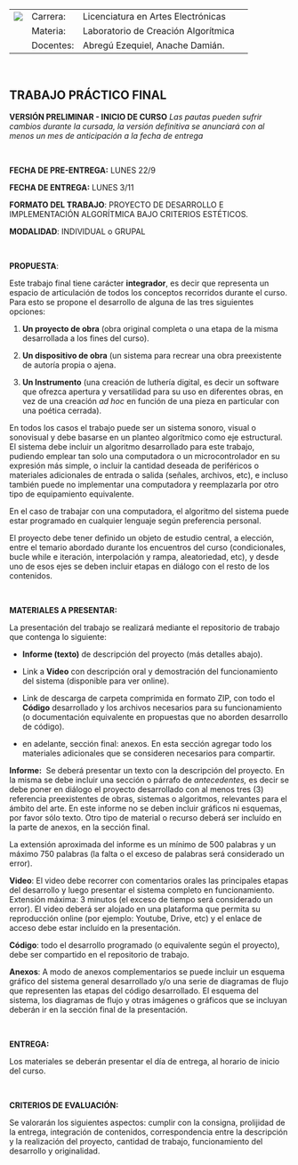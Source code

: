 |                                                                                                                                                                                                          |           |                                     |            |
| -------------------------------------------------------------------------------------------------------------------------------------------------------------------------------------------------------- | --------- | ----------------------------------- | ---------- |
| ****![](https://lh7-us.googleusercontent.com/a4PXF8bYldo1tMW3y1ZTncgNaazBssoYO66jyuDfrs7lL5GDeNI25V3U3Qqc7FiWPXEJg4PqZV-9pbdfkLxztOXN7FjYx2eJpI61UZ6nQu4mnKMhA8SU59jxjhDGBw1KvY0wAvNyLty9yDhZkiXcIg)**** | Carrera:  | Licenciatura en Artes Electrónicas  |  |
|                                                                                                                                                                                                          | Materia:  | Laboratorio de Creación Algorítmica |            |
|                                                                                                                                                                                                          | Docentes: | Abregú Ezequiel, Anache Damián.     |            |

&nbsp;

## **TRABAJO PRÁCTICO FINAL** 

**VERSIÓN PRELIMINAR - INICIO DE CURSO**
_Las pautas pueden sufrir cambios durante la cursada, la versión definitiva se anunciará con al menos un mes de anticipación a la fecha de entrega_

&nbsp;

**FECHA DE PRE-ENTREGA:** LUNES 22/9

**FECHA DE ENTREGA:** LUNES 3/11

**FORMATO DEL TRABAJO**: PROYECTO DE DESARROLLO E IMPLEMENTACIÓN ALGORÍTMICA BAJO CRITERIOS ESTÉTICOS. 

**MODALIDAD**: INDIVIDUAL o GRUPAL

&nbsp;

**PROPUESTA**: 

Este trabajo final tiene carácter **integrador**, es decir que representa un espacio de articulación de todos los conceptos recorridos durante el curso. Para esto se propone el desarrollo de alguna de las tres siguientes opciones:

1. **Un proyecto de obra** (obra original completa o una etapa de la misma desarrollada a los fines del curso).

2. **Un dispositivo de obra** (un sistema para recrear una obra preexistente de autoría propia o ajena. 

3. **Un Instrumento** (una creación de luthería digital, es decir un software que ofrezca apertura y versatilidad para su uso en diferentes obras, en vez de una creación _ad hoc_ en función de una pieza en particular con una poética cerrada).

En todos los casos el trabajo puede ser un sistema sonoro, visual o sonovisual y debe basarse en un planteo algorítmico como eje estructural. El sistema debe incluir un algoritmo desarrollado para este trabajo, pudiendo emplear tan solo una computadora o un microcontrolador en su expresión más simple, o incluir la cantidad deseada de periféricos o materiales adicionales de entrada o salida (señales, archivos, etc), e incluso también puede no implementar una computadora y reemplazarla por otro tipo de equipamiento equivalente.

En el caso de trabajar con una computadora, el algoritmo del sistema puede estar programado en cualquier lenguaje según preferencia personal. 

El proyecto debe tener definido un objeto de estudio central, a elección, entre el temario abordado durante los encuentros del curso (condicionales, bucle while e iteración, interpolación y rampa, aleatoriedad, etc), y desde uno de esos ejes se deben incluir etapas en diálogo con el resto de los contenidos.

&nbsp;

**MATERIALES A PRESENTAR:**

La presentación del trabajo se realizará mediante el repositorio de trabajo que contenga lo siguiente:

- **Informe (texto)** de descripción del proyecto (más detalles abajo).

- Link a **Video** con descripción oral y demostración del funcionamiento del sistema (disponible para ver online).

- Link de descarga de carpeta comprimida en formato ZIP, con todo el **Código** desarrollado y los archivos necesarios para su funcionamiento (o documentación equivalente en propuestas que no aborden desarrollo de código). 

- en adelante, sección final: anexos. En esta sección agregar todo los materiales adicionales que se consideren necesarios para compartir.

**Informe:**  Se deberá presentar un texto con la descripción del proyecto. En la misma se debe incluir una sección o párrafo de _antecedentes,_ es decir se debe poner en diálogo el proyecto desarrollado con al menos tres (3) referencia preexistentes de obras, sistemas o algoritmos, relevantes para el ámbito del arte. En este informe no se deben incluir gráficos ni esquemas, por favor sólo texto. Otro tipo de material o recurso deberá ser incluído en la parte de anexos, en la sección final.

La extensión aproximada del informe es un mínimo de 500 palabras y un máximo 750 palabras (la falta o el exceso de palabras será considerado un error).

**Video**: El video debe recorrer con comentarios orales las principales etapas del desarrollo y luego presentar el sistema completo en funcionamiento. Extensión máxima: 3 minutos (el exceso de tiempo será considerado un error). El video deberá ser alojado en una plataforma que permita su reproducción online (por ejemplo: Youtube, Drive, etc) y el enlace de acceso debe estar incluído en la presentación.

**Código**: todo el desarrollo programado (o equivalente según el proyecto), debe ser compartido en el repositorio de trabajo.

**Anexos**: A modo de anexos complementarios se puede incluir un esquema gráfico del sistema general desarrollado y/o una serie de diagramas de flujo que representen las etapas del código desarrollado. El esquema del sistema, los diagramas de flujo y otras imágenes o gráficos que se incluyan deberán ir en la sección final de la presentación.

&nbsp;

**ENTREGA:**

Los materiales se deberán presentar el día de entrega, al horario de inicio del curso.

&nbsp;

**CRITERIOS DE EVALUACIÓN:**

Se valorarán los siguientes aspectos: cumplir con la consigna, prolijidad de la entrega, integración de contenidos, correspondencia entre la descripción y la realización del proyecto, cantidad de trabajo, funcionamiento del desarrollo y originalidad. 
